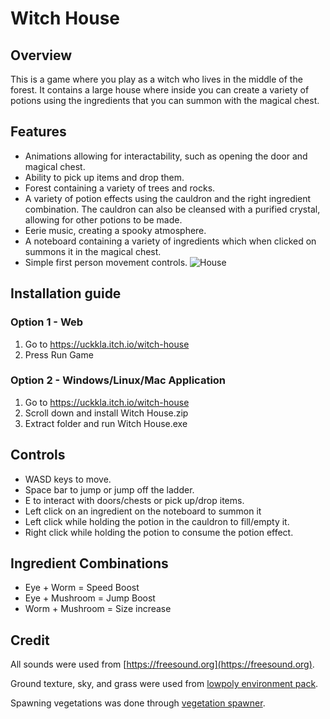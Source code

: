 # Witch House
## Overview
This is a game where you play as a witch who lives in the middle of the forest. It contains a large house where inside you can create a variety of potions using the ingredients that you can summon with the magical chest. 

## Features
- Animations allowing for interactability, such as opening the door and magical chest.
- Ability to pick up items and drop them.
- Forest containing a variety of trees and rocks.
- A variety of potion effects using the cauldron and the right ingredient combination. The cauldron can also be cleansed with a purified crystal, allowing for other potions to be made.
- Eerie music, creating a spooky atmosphere.
- A noteboard containing a variety of ingredients which when clicked on summons it in the magical chest.
- Simple first person movement controls.
![House](https://github.com/user-attachments/assets/b3860214-d9e0-4758-bf74-178e8e826c69)


## Installation guide
### Option 1 - Web
1) Go to https://uckkla.itch.io/witch-house
2) Press Run Game

### Option 2 - Windows/Linux/Mac Application
1) Go to https://uckkla.itch.io/witch-house
2) Scroll down and install Witch House.zip
3) Extract folder and run Witch House.exe

## Controls
- WASD keys to move.
- Space bar to jump or jump off the ladder.
- E to interact with doors/chests or pick up/drop items.
- Left click on an ingredient on the noteboard to summon it
- Left click while holding the potion in the cauldron to fill/empty it.
- Right click while holding the potion to consume the potion effect.

## Ingredient Combinations
- Eye + Worm = Speed Boost
- Eye + Mushroom = Jump Boost
- Worm + Mushroom = Size increase

## Credit
All sounds were used from [https://freesound.org](https://freesound.org).

Ground texture, sky, and grass were used from [lowpoly environment pack](https://assetstore.unity.com/packages/3d/environments/lowpoly-environment-nature-free-medieval-fantasy-series-187052).

Spawning vegetations was done through [vegetation spawner](https://assetstore.unity.com/packages/tools/terrain/vegetation-spawner-177192).
